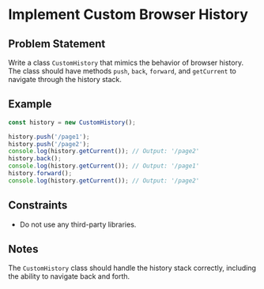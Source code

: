 # Implement Custom Browser History

## Problem Statement
Write a class `CustomHistory` that mimics the behavior of browser history. The class should have methods `push`, `back`, `forward`, and `getCurrent` to navigate through the history stack.

## Example
```javascript
const history = new CustomHistory();

history.push('/page1');
history.push('/page2');
console.log(history.getCurrent()); // Output: '/page2'
history.back();
console.log(history.getCurrent()); // Output: '/page1'
history.forward();
console.log(history.getCurrent()); // Output: '/page2'
```

## Constraints
  - Do not use any third-party libraries.

## Notes
The `CustomHistory` class should handle the history stack correctly, including the ability to navigate back and forth.